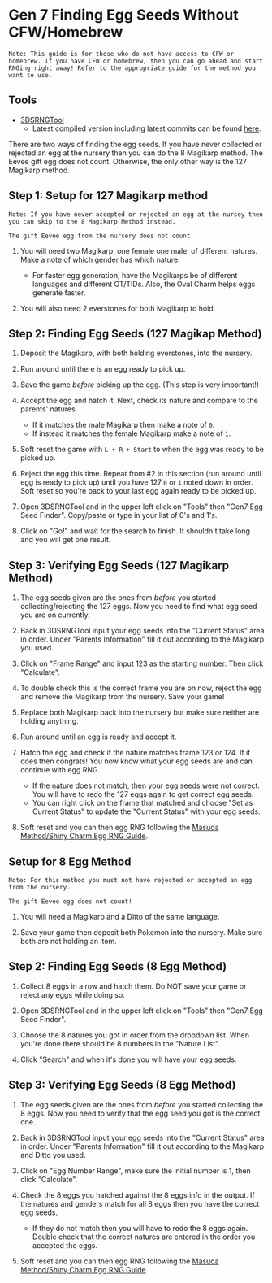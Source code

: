 # Gen 7 Finding Egg Seeds Without CFW/Homebrew

```
Note: This guide is for those who do not have access to CFW or homebrew. If you have CFW or homebrew, then you can go ahead and start RNGing right away! Refer to the appropriate guide for the method you want to use.
```

## Tools
- [3DSRNGTool](https://github.com/wwwwwwzx/3DSRNGTool/releases)
    - Latest compiled version including latest commits can be found [here](https://ci.appveyor.com/project/wwwwwwzx/3dsrngtool/build/artifacts).

There are two ways of finding the egg seeds. If you have never collected or rejected an egg at the nursery then you can do the 8 Magikarp method. The Eevee gift egg does not count. Otherwise, the only other way is the 127 Magikarp method.


## Step 1: Setup for 127 Magikarp method

```
Note: If you have never accepted or rejected an egg at the nursey then you can skip to the 8 Magikarp Method instead.

The gift Eevee egg from the nursery does not count!
```

1. You will need two Magikarp, one female one male, of different natures. Make a note of which gender has which nature.
    - For faster egg generation, have the Magikarps be of different languages and different OT/TIDs. Also, the Oval Charm helps eggs generate faster.

2. You will also need 2 everstones for both Magikarp to hold.

## Step 2: Finding Egg Seeds (127 Magikap Method)

1. Deposit the Magikarp, with both holding everstones, into the nursery.

2. Run around until there is an egg ready to pick up.

3. Save the game *before* picking up the egg. (This step is very important!)

4. Accept the egg and hatch it. Next, check its nature and compare to the parents' natures.
    - If it matches the male Magikarp then make a note of `0`.
    - If instead it matches the female Magikarp make a note of `1`.   

5. Soft reset the game with `L + R + Start` to when the egg was ready to be picked up.

6. Reject the egg this time. Repeat from #2 in this section (run around until egg is ready to pick up) until you have 127 `0` or `1` noted down in order. Soft reset so you're back to your last egg again ready to be picked up.

7. Open 3DSRNGTool and in the upper left click on "Tools" then "Gen7 Egg Seed Finder". Copy/paste or type in your list of 0's and 1's.

8. Click on "Go!" and wait for the search to finish. It shouldn't take long and you will get one result.

## Step 3: Verifying Egg Seeds (127 Magikarp Method)

1. The egg seeds given are the ones from *before* you started collecting/rejecting the 127 eggs. Now you need to find what egg seed you are on currently.

2. Back in 3DSRNGTool input your egg seeds into the "Current Status" area in order. Under "Parents Information" fill it out according to the Magikarp you used.

3. Click on "Frame Range" and input 123 as the starting number. Then click "Calculate".

4. To double check this is the correct frame you are on now, reject the egg and remove the Magikarp from the nursery. Save your game!

5. Replace both Magikarp back into the nursery but make sure neither are holding anything.

6.  Run around until an egg is ready and accept it.

7. Hatch the egg and check if the nature matches frame 123 or 124. If it does then congrats! You now know what your egg seeds are and can continue with egg RNG.
    - If the nature does not match, then your egg seeds were not correct. You will have to redo the 127 eggs again to get correct egg seeds.
    - You can right click on the frame that matched and choose "Set as Current Status" to update the "Current Status" with your egg seeds.

8. Soft reset and you can then egg RNG following the [Masuda Method/Shiny Charm Egg RNG Guide](https://pokemonrng.com/guides/sm/en/egg%20masuda%20method-shiny%20charm.md).  

## Setup for 8 Egg Method

```
Note: For this method you must not have rejected or accepted an egg from the nursery.

The gift Eevee egg does not count!
```

1. You will need a Magikarp and a Ditto of the same language.

2. Save your game then deposit both Pokemon into the nursery. Make sure both are not holding an item.

## Step 2: Finding Egg Seeds (8 Egg Method)

1. Collect 8 eggs in a row and hatch them. Do NOT save your game or reject any eggs while doing so.

2. Open 3DSRNGTool and in the upper left click on "Tools" then "Gen7 Egg Seed Finder".

3. Choose the 8 natures you got in order from the dropdown list. When you're done there should be 8 numbers in the "Nature List".

4. Click "Search" and when it's done you will have your egg seeds.

## Step 3: Verifying Egg Seeds (8 Egg Method)

1. The egg seeds given are the ones from *before* you started collecting the 8 eggs. Now you need to verify that the egg seed you got is the correct one.

2. Back in 3DSRNGTool input your egg seeds into the "Current Status" area in order. Under "Parents Information" fill it out according to the Magikarp and Ditto you used.

3. Click on "Egg Number Range", make sure the initial number is 1, then click "Calculate".

4. Check the 8 eggs you hatched against the 8 eggs info in the output. If the natures and genders match for all 8 eggs then you have the correct egg seeds.
    - If they do not match then you will have to redo the 8 eggs again. Double check that the correct natures are entered in the order you accepted the eggs.

5. Soft reset and you can then egg RNG following the [Masuda Method/Shiny Charm Egg RNG Guide](https://pokemonrng.com/guides/sm/en/egg%20masuda%20method-shiny%20charm.md).  
